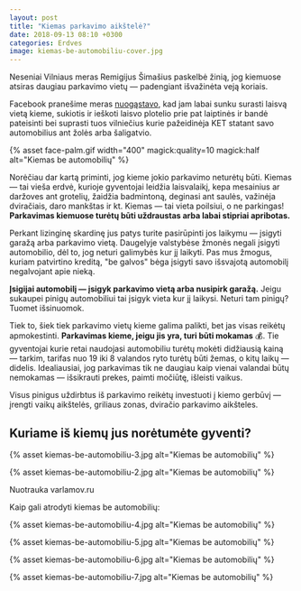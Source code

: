 ```yaml
---
layout: post
title: "Kiemas parkavimo aikštelė?"
date: 2018-09-13 08:10 +0300
categories: Erdves
image: kiemas-be-automobiliu-cover.jpg
---
```


Neseniai Vilniaus meras Remigijus Šimašius paskelbė žinią, jog kiemuose atsiras daugiau parkavimo vietų — padengiant išvažinėta veją koriais.

Facebook pranešime meras <a href="https://www.facebook.com/241476215897790/photos/a.385095154869228/2079615292083864/?type=3&permPage=1">nuogąstavo</a>, kad jam labai sunku surasti laisvą vietą kieme, sukiotis ir ieškoti laisvo plotelio prie pat laiptinės ir bandė pateisinti bei suprasti tuos vilniečius kurie pažeidinėja KET statant savo automobilius ant žolės arba šaligatvio.

{% asset face-palm.gif width="400" magick:quality=10 magick:half alt="Kiemas be automobilių" %}

Norėčiau dar kartą priminti, jog kieme jokio parkavimo neturėtų būti. Kiemas — tai vieša erdvė, kurioje gyventojai leidžia laisvalaikį, kepa mesainius ar daržoves ant grotelių, žaidžia badmintoną, deginasi ant saulės, važinėja dviračiais, daro mankštas ir kt. Kiemas — tai vieta poilsiui, o ne parkingas! **Parkavimas kiemuose turėtų būti uždraustas arba labai stipriai apribotas.**

Perkant lizinginę skardinę jus patys turite pasirūpinti jos laikymu — įsigyti garažą arba parkavimo vietą. Daugelyje valstybėse žmonės negali įsigyti automobilio, dėl to, jog neturi galimybės kur jį laikyti. Pas mus žmogus, kuriam patvirtino kreditą, "be galvos" bėga įsigyti savo išsvajotą automobilį negalvojant apie nieką.

**Įsigijai automobilį — įsigyk parkavimo vietą arba nusipirk garažą.** Jeigu sukaupei pinigų automobiliui tai įsigyk vieta kur jį laikysi. Neturi tam pinigų? Tuomet išsinuomok.

Tiek to, šiek tiek parkavimo vietų kieme galima palikti, bet jas visas reikėtų apmokestinti. **Parkavimas kieme, jeigu jis yra, turi būti mokamas** 💰. Tie gyventojai kurie retai naudojasi automobiliu turėtų mokėti didžiausią kainą — tarkim, tarifas nuo 19 iki 8 valandos ryto turėtų būti žemas, o kitų laikų — didelis. Idealiausiai, jog parkavimas tik ne daugiau kaip vienai valandai būtų nemokamas — išsikrauti prekes, paimti močiūtę, išleisti vaikus.

Visus pinigus uždirbtus iš parkavimo reikėtų investuoti į kiemo gerbūvį — įrengti vaikų aikštelės, griliaus zonas, dviračio parkavimo aikšteles.

## Kuriame iš kiemų jus norėtumėte gyventi?

{% asset kiemas-be-automobiliu-3.jpg alt="Kiemas be automobilių" %}

{% asset kiemas-be-automobiliu-2.jpg alt="Kiemas be automobilių" %}
<div class="lighter x--pt smaller">
    Nuotrauka varlamov.ru
</div>

Kaip gali atrodyti kiemas be automobilių: 

{% asset kiemas-be-automobiliu-4.jpg alt="Kiemas be automobilių" %}

{% asset kiemas-be-automobiliu-5.jpg alt="Kiemas be automobilių" %}

{% asset kiemas-be-automobiliu-6.jpg alt="Kiemas be automobilių" %}

{% asset kiemas-be-automobiliu-7.jpg alt="Kiemas be automobilių" %}